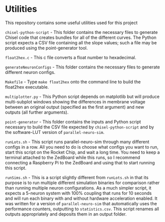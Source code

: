 # Utilities #
This repository contains some useful utilities used for this project

`chisel-python-script` - This folder contains the necessary files to generate Chisel code that creates bundles for all of the different curves. The Python script expects a CSV file containing all the slope values; such a file may be produced using the point-generator tool.

`float2hex.c` - This c file converts a float number to hexadecimal.

`generateNeuronConfigs` - This folder contains the necessary files to generate different neuron configs.

`Makefile` - Type `make float2hex` onto the command line to build the float2hex executable.

`multiplotter.py` - This Python script depends on matplotlib but will produce multi-subplot windows showing the differences in membrane voltage between an original output (specified as the first argument) and new outputs (all further arguments).

`point-generator` - This folder contains the inputs and Python script necessary to build the CSV file expected by `chisel-python-script` and by the software-LUT version of `parallel-neuro-sim`.

`runLots.sh` - This script runs parallel-neuro-sim through many different configs in a row. All you need to do is choose what configs you want to run, start this script on the Rocket Chip, and wait a long time. You need to keep a terminal attached to the ZedBoard while this runs, so I recommend connecting a Raspberry Pi to the ZedBoard and using that to start running this script.

`runSims.sh` - This is a script slightly different from `runLots.sh` in that its purpose is to run multiple different simulation binaries for comparison rather than running multiple neuron configurations. As a much simpler script, it expects a 5-neuron system with 100% coupling that runs for 10 seconds and will run each binary with and without hardware acceleration enabled. It was written for a version of `parallel-neuro-sim` that automatically uses the performance counters, outputting to `statistics.csv`. This script renames all outputs appropriately and deposits them in an output folder.
